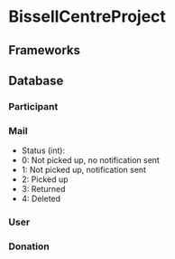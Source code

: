 # BissellCentreProject

## Frameworks

## Database

### Participant

### Mail
- Status (int):
 - 0: Not picked up, no notification sent
 - 1: Not picked up, notification sent
 - 2: Picked up
 - 3: Returned
 - 4: Deleted

### User

### Donation
